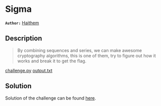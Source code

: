 # Sigma

**`Author:`** [Haithem](https://github.com/HaithemLamri)

## Description

> By combining sequences and series, we can make awesome cryptography algorithms,
> this is one of them, try to figure out how it works and break it to get the flag.  

[challenge.py](challenge.py)
[output.txt](output.txt)

## Solution

Solution of the challenge can be found [here](solution/).

